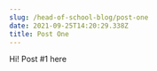 ```yaml
---
slug: /head-of-school-blog/post-one
date: 2021-09-25T14:20:29.338Z
title: Post One
---
```


Hi! Post #1 here
